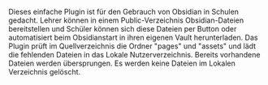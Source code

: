 Dieses einfache Plugin ist für den Gebrauch von Obsidian in Schulen gedacht. Lehrer können in einem Public-Verzeichnis Obsidian-Dateien bereitstellen und Schüler können sich diese Dateien per Button oder automatisiert beim Obsidianstart in ihren eigenen Vault herunterladen. Das Plugin prüft im Quellverzeichnis die Ordner "pages" und "assets" und lädt die fehlenden Dateien in das Lokale Nutzerverzeichnis. Bereits vorhandene Dateien werden übersprungen. Es werden keine Dateien im Lokalen Verzeichnis gelöscht.
